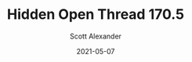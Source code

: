 ---
layout: podcast
title: "Hidden Open Thread 170.5"
author: Scott Alexander
description: https://astralcodexten.substack.com/p/hidden-open-thread-1705
date: 2021-05-07
length: 39756
duration: 10
guid: hidden-open-thread-1705
---